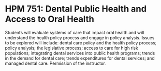 # HPM 751: Dental Public Health and Access to Oral Health

Students will evaluate systems of care that impact oral health and will understand the health policy process and engage in policy analysis. Issues to be explored will include: dental care policy and the health policy process; policy analysis; the legislative process; access to care for high risk populations; integrating dental services into public health programs; trends in the demand for dental care; trends expenditures for dental services; and managed dental care. Permission of the instructor.